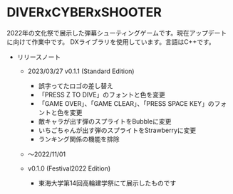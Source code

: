 # DIVERxCYBERxSHOOTER
2022年の文化祭で展示した弾幕シューティングゲームです。現在アップデートに向けて作業中です。
DXライブラリを使用しています。言語はC++です。

 - リリースノート

   - 2023/03/27
     v0.1.1 (Standard Edition)
     - 誤字ってたロゴの差し替え
     - 「PRESS Z TO DIVE」のフォントと色を変更
     - 「GAME OVER」、「GAME CLEAR」、「PRESS SPACE KEY」のフォントと色を変更
     - 敵キャラが出す弾のスプライトをBubbleに変更
     - いちごちゃんが出す弾のスプライトをStrawberryに変更
     - ランキング関係の機能を排除
 
   - ～2022/11/01
   - v0.1.0 (Festival2022 Edition)
     - 東海大学第14回高輪建学祭にて展示したものです